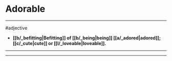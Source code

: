 # Adorable
---
#adjective
- **[[b/_befitting|Befitting]] of [[b/_being|being]] [[a/_adored|adored]]; [[c/_cute|cute]] or [[l/_loveable|loveable]].**
---
---
